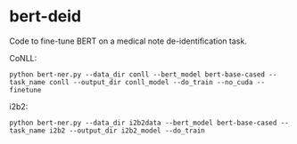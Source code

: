 # bert-deid

Code to fine-tune BERT on a medical note de-identification task.


CoNLL:

`python bert-ner.py --data_dir conll --bert_model bert-base-cased --task_name conll --output_dir conll_model --do_train --no_cuda --finetune`

i2b2:

`python bert-ner.py --data_dir i2b2data --bert_model bert-base-cased --task_name i2b2 --output_dir i2b2_model --do_train`